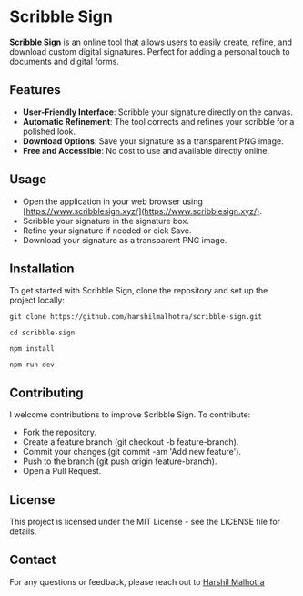 # Scribble Sign

**Scribble Sign** is an online tool that allows users to easily create, refine, and download custom digital signatures. Perfect for adding a personal touch to documents and digital forms.

## Features

- **User-Friendly Interface**: Scribble your signature directly on the canvas.
- **Automatic Refinement**: The tool corrects and refines your scribble for a polished look.
- **Download Options**: Save your signature as a transparent PNG image.
- **Free and Accessible**: No cost to use and available directly online.

## Usage
- Open the application in your web browser using [https://www.scribblesign.xyz/](https://www.scribblesign.xyz/).
- Scribble your signature in the signature box.
- Refine your signature if needed or cick Save.
- Download your signature as a transparent PNG image.

## Installation

To get started with Scribble Sign, clone the repository and set up the project locally:

```
git clone https://github.com/harshilmalhotra/scribble-sign.git
```
```
cd scribble-sign
```
```
npm install
```
```
npm run dev
```

## Contributing
 I welcome contributions to improve Scribble Sign. To contribute:

- Fork the repository.
- Create a feature branch (git checkout -b feature-branch).
- Commit your changes (git commit -am 'Add new feature').
- Push to the branch (git push origin feature-branch).
- Open a Pull Request.
  
## License
This project is licensed under the MIT License - see the LICENSE file for details.

## Contact
For any questions or feedback, please reach out to [Harshil Malhotra](mailto:malhotraharshil2@gmail.com?subject=[GitHub]%20Scribble%20Sign)

